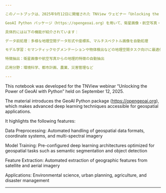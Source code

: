 ```yaml
---

このノートブックは、2025年9月12日に開催された TNView ウェビナー「Unlocking the Power of GeoAI with Python」 のために作成された教材です。

GeoAI Python パッケージ（https://opengeoai.org）を用いて、衛星画像・航空写真・多様な地理空間データを効率的に処理・解析する方法を紹介しています。

具体的には以下の機能が紹介されています：

データ前処理：多様な地理空間データ形式や座標系、マルチスペクトル画像を自動処理

モデル学習：セマンティックセグメンテーションや物体検出などの地理空間タスク向けに最適化された深層学習モデル

特徴抽出：衛星画像や航空写真からの地理的特徴の自動抽出

応用分野：環境科学、都市計画、農業、災害管理など

---
```


This notebook was developed for the TNView webinar “Unlocking the Power of GeoAI with Python” held on September 12, 2025.

The material introduces the GeoAI Python package (https://opengeoai.org), which makes advanced deep learning techniques accessible for geospatial applications. 

It highlights the following features:

Data Preprocessing: Automated handling of geospatial data formats, coordinate systems, and multi-spectral imagery

Model Training: Pre-configured deep learning architectures optimized for geospatial tasks such as semantic segmentation and object detection

Feature Extraction: Automated extraction of geographic features from satellite and aerial imagery

Applications: Environmental science, urban planning, agriculture, and disaster management

----
